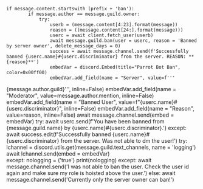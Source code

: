 	if message.content.startswith (prefix + 'ban'):
			if message.author == message.guild.owner:
				try:
					userb = (message.content[4:23].format(message))
					reason = ((message.content[24:].format(message)))
					userc = await client.fetch_user(userb)
					await message.guild.ban(user = userc, reason = 'Banned by server owner', delete_message_days = 0)
					success = await message.channel.send(f'Successfully banned {userc.name}#{userc.discriminator} from the server. REASON: **{reason}**')
					embedVar = discord.Embed(title="Parrot Bot Ban", color=0x00ff00)
					embedVar.add_field(name = "Server", value=f'''
{message.author.guild}''', inline=False)
					embedVar.add_field(name = "Moderator", value=message.author.mention, inline=False)
					embedVar.add_field(name = "Banned User", value=f"{userc.name}#{userc.discriminator}", inline=False)
					embedVar.add_field(name = "Reason", value=reason, inline=False)
					await message.channel.send(embed = embedVar)
					try:
						await userc.send(f'You have been banned from {message.guild.name} by {userc.name}#{userc.discriminator}.')
					except:
						await success.edit(f'Successfully banned {userc.name}#{userc.discriminator} from the server. Was not able to dm the user!')
					try:
						lchannel = discord.utils.get(message.guild.text_channels, name = 'logging')
						await lchannel.send(embed = embedVar)	
					except:
						nologging = ('true')
						print(nologging)
				except:
					await message.channel.send('I was not able to ban the user. Check the user id again and make sure my role is hoisted above the user.')
			else:
				await message.channel.send('Currently only the server owner can ban!')